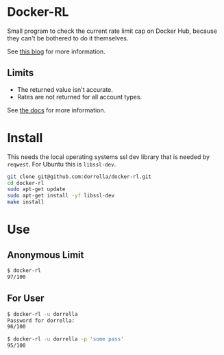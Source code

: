 # Docker-RL

Small program to check the current rate limit cap on Docker Hub, because they
can't be bothered to do it themselves.

See [this blog](https://www.docker.com/blog/checking-your-current-docker-pull-rate-limits-and-status/)
for more information.

## Limits

* The returned value isn't accurate.
* Rates are not returned for all account types.

See [the docs](https://docs.docker.com/docker-hub/download-rate-limit/) for more information.

# Install

This needs the local operating systems ssl dev library that is needed by `reqwest`.
For Ubuntu this is `libssl-dev`.

```sh
git clone git@github.com:dorrella/docker-rl.git
cd docker-rl
sudo apt-get update
sudo apt-get install -yf libssl-dev
make install
```

# Use

## Anonymous Limit

```sh
$ docker-rl
97/100
```

## For User

```sh
$ docker-rl -u dorrella
Password for dorrella:
96/100
```

```sh
$ docker-rl -u dorrella -p 'some pass'
95/100
```

